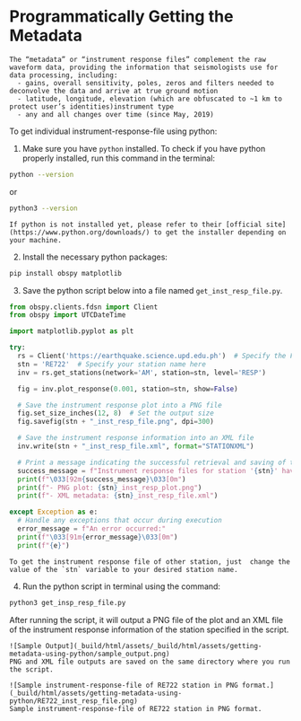 Programmatically Getting the Metadata
=======================================

```{note}
The “metadata” or “instrument response files” complement the raw waveform data, providing the information that seismologists use for data processing, including:
  - gains, overall sensitivity, poles, zeros and filters needed to deconvolve the data and arrive at true ground motion
  - latitude, longitude, elevation (which are obfuscated to ~1 km to protect user’s identities)instrument type
  - any and all changes over time (since May, 2019)
```

To get individual instrument-response-file using python:

1. Make sure you have `python` installed. To check if you have python properly installed, run this command in the terminal:
  ```bash
  python --version
  ```
  or
  ```bash
  python3 --version
  ```
  ```{note}
  If python is not installed yet, please refer to their [official site](https://www.python.org/downloads/) to get the installer depending on your machine.
  ```
2. Install the necessary python packages:
  ```bash
  pip install obspy matplotlib
  ```
    
3. Save the python script below into a file named `get_inst_resp_file.py`.
  ```python
  from obspy.clients.fdsn import Client
  from obspy import UTCDateTime
  
  import matplotlib.pyplot as plt
  
  try:
    rs = Client('https://earthquake.science.upd.edu.ph')  # Specify the FDSN client here
    stn = 'RE722'  # Specify your station name here
    inv = rs.get_stations(network='AM', station=stn, level='RESP')

    fig = inv.plot_response(0.001, station=stn, show=False)

    # Save the instrument response plot into a PNG file
    fig.set_size_inches(12, 8)  # Set the output size
    fig.savefig(stn + "_inst_resp_file.png", dpi=300) 

    # Save the instrument response information into an XML file
    inv.write(stn + "_inst_resp_file.xml", format="STATIONXML")

    # Print a message indicating the successful retrieval and saving of the instrument response files
    success_message = f"Instrument response files for station '{stn}' have been successfully retrieved and saved:"
    print(f"\033[92m{success_message}\033[0m")
    print(f"- PNG plot: {stn}_inst_resp_plot.png")
    print(f"- XML metadata: {stn}_inst_resp_file.xml")
  
  except Exception as e:
    # Handle any exceptions that occur during execution
    error_message = f"An error occurred:"
    print(f"\033[91m{error_message}\033[0m")
    print(f"{e}")
  ```
  ```{note}
  To get the instrument response file of other station, just  change the value of the `stn` variable to your desired station name.
  ```
4. Run the python script in terminal using the command:
  ```bash
  python3 get_insp_resp_file.py
  ```
  After running the script, it will output a PNG file of the plot and an XML file of the instrument response information of the station specified in the script.
  

  ```{admonition} Sample Output
  ![Sample Output](_build/html/assets/_build/html/assets/getting-metadata-using-python/sample_output.png)
  PNG and XML file outputs are saved on the same directory where you run the script.
  
  ![Sample instrument-response-file of RE722 station in PNG format.](_build/html/assets/getting-metadata-using-python/RE722_inst_resp_file.png)
  Sample instrument-response-file of RE722 station in PNG format.
  ```